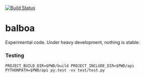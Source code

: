 [![Build Status](https://travis-ci.org/bast/balboa.svg?branch=master)](https://travis-ci.org/bast/balboa/builds)

# balboa

Experimental code. Under heavy development, nothing is stable.

### Testing

```
PROJECT_BUILD_DIR=$PWD/build PROJECT_INCLUDE_DIR=$PWD/api PYTHONPATH=$PWD/api py.test -vv test/test.py
```
